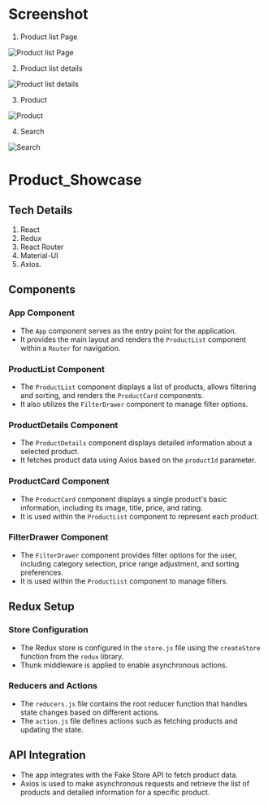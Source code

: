 # Screenshot

1. Product list Page

![Product list Page](https://github.com/AvinashChandavar7/Product_Showcase/assets/122362595/3de9e669-5866-4527-b163-da6b16902520)

2. Product list details

![Product list details ](https://github.com/AvinashChandavar7/Product_Showcase/assets/122362595/02a25398-e37c-4883-bf88-d852d82c65ec)

3. Product

![Product](https://github.com/AvinashChandavar7/Product_Showcase/assets/122362595/73d8aa40-cccb-4ab5-b99f-aee89e75c60a)

4. Search

![Search](https://github.com/AvinashChandavar7/Product_Showcase/assets/122362595/bdbced90-aa5b-4510-b663-cca58a59b429)

# Product_Showcase

## Tech Details

1. React
2. Redux
3. React Router
4. Material-UI
5. Axios.

## Components

### App Component

- The `App` component serves as the entry point for the application.
- It provides the main layout and renders the `ProductList` component within a `Router` for navigation.

### ProductList Component

- The `ProductList` component displays a list of products, allows filtering and sorting, and renders the `ProductCard` components.
- It also utilizes the `FilterDrawer` component to manage filter options.

### ProductDetails Component

- The `ProductDetails` component displays detailed information about a selected product.
- It fetches product data using Axios based on the `productId` parameter.

### ProductCard Component

- The `ProductCard` component displays a single product's basic information, including its image, title, price, and rating.
- It is used within the `ProductList` component to represent each product.

### FilterDrawer Component

- The `FilterDrawer` component provides filter options for the user, including category selection, price range adjustment, and sorting preferences.
- It is used within the `ProductList` component to manage filters.

## Redux Setup

### Store Configuration

- The Redux store is configured in the `store.js` file using the `createStore` function from the `redux` library.
- Thunk middleware is applied to enable asynchronous actions.

### Reducers and Actions

- The `reducers.js` file contains the root reducer function that handles state changes based on different actions.
- The `action.js` file defines actions such as fetching products and updating the state.

## API Integration

- The app integrates with the Fake Store API to fetch product data.
- Axios is used to make asynchronous requests and retrieve the list of products and detailed information for a specific product.
